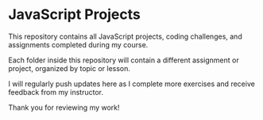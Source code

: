 # JavaScript Projects

This repository contains all JavaScript projects, coding challenges, and assignments completed during my course.

Each folder inside this repository will contain a different assignment or project, organized by topic or lesson.

I will regularly push updates here as I complete more exercises and receive feedback from my instructor.

Thank you for reviewing my work!
